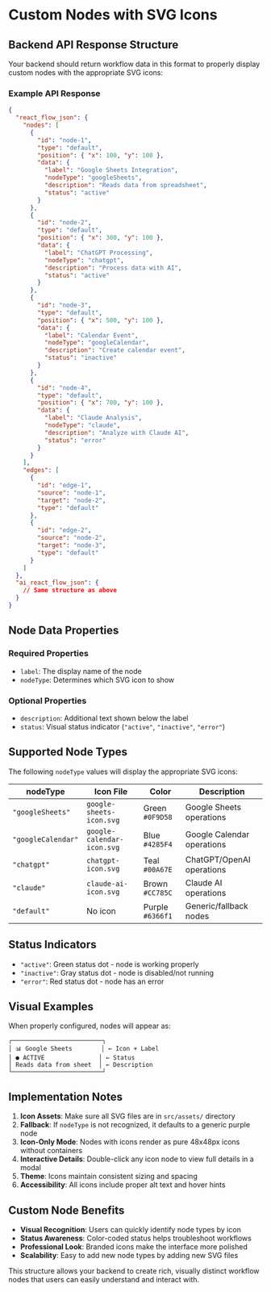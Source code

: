 # Custom Nodes with SVG Icons

## Backend API Response Structure

Your backend should return workflow data in this format to properly display custom nodes with the appropriate SVG icons:

### Example API Response

```json
{
  "react_flow_json": {
    "nodes": [
      {
        "id": "node-1",
        "type": "default",
        "position": { "x": 100, "y": 100 },
        "data": {
          "label": "Google Sheets Integration",
          "nodeType": "googleSheets",
          "description": "Reads data from spreadsheet",
          "status": "active"
        }
      },
      {
        "id": "node-2",
        "type": "default",
        "position": { "x": 300, "y": 100 },
        "data": {
          "label": "ChatGPT Processing",
          "nodeType": "chatgpt",
          "description": "Process data with AI",
          "status": "active"
        }
      },
      {
        "id": "node-3",
        "type": "default",
        "position": { "x": 500, "y": 100 },
        "data": {
          "label": "Calendar Event",
          "nodeType": "googleCalendar",
          "description": "Create calendar event",
          "status": "inactive"
        }
      },
      {
        "id": "node-4",
        "type": "default",
        "position": { "x": 700, "y": 100 },
        "data": {
          "label": "Claude Analysis",
          "nodeType": "claude",
          "description": "Analyze with Claude AI",
          "status": "error"
        }
      }
    ],
    "edges": [
      {
        "id": "edge-1",
        "source": "node-1",
        "target": "node-2",
        "type": "default"
      },
      {
        "id": "edge-2",
        "source": "node-2",
        "target": "node-3",
        "type": "default"
      }
    ]
  },
  "ai_react_flow_json": {
    // Same structure as above
  }
}
```

## Node Data Properties

### Required Properties

- `label`: The display name of the node
- `nodeType`: Determines which SVG icon to show

### Optional Properties

- `description`: Additional text shown below the label
- `status`: Visual status indicator (`"active"`, `"inactive"`, `"error"`)

## Supported Node Types

The following `nodeType` values will display the appropriate SVG icons:

| nodeType           | Icon File                  | Color            | Description                |
| ------------------ | -------------------------- | ---------------- | -------------------------- |
| `"googleSheets"`   | `google-sheets-icon.svg`   | Green `#0F9D58`  | Google Sheets operations   |
| `"googleCalendar"` | `google-calendar-icon.svg` | Blue `#4285F4`   | Google Calendar operations |
| `"chatgpt"`        | `chatgpt-icon.svg`         | Teal `#00A67E`   | ChatGPT/OpenAI operations  |
| `"claude"`         | `claude-ai-icon.svg`       | Brown `#CC785C`  | Claude AI operations       |
| `"default"`        | No icon                    | Purple `#6366f1` | Generic/fallback nodes     |

## Status Indicators

- `"active"`: Green status dot - node is working properly
- `"inactive"`: Gray status dot - node is disabled/not running
- `"error"`: Red status dot - node has an error

## Visual Examples

When properly configured, nodes will appear as:

```
┌─────────────────────────┐
│ 📊 Google Sheets        │ ← Icon + Label
│ ● ACTIVE               │ ← Status
│ Reads data from sheet  │ ← Description
└─────────────────────────┘
```

## Implementation Notes

1. **Icon Assets**: Make sure all SVG files are in `src/assets/` directory
2. **Fallback**: If `nodeType` is not recognized, it defaults to a generic purple node
3. **Icon-Only Mode**: Nodes with icons render as pure 48x48px icons without containers
4. **Interactive Details**: Double-click any icon node to view full details in a modal
5. **Theme**: Icons maintain consistent sizing and spacing
6. **Accessibility**: All icons include proper alt text and hover hints

## Custom Node Benefits

- **Visual Recognition**: Users can quickly identify node types by icon
- **Status Awareness**: Color-coded status helps troubleshoot workflows
- **Professional Look**: Branded icons make the interface more polished
- **Scalability**: Easy to add new node types by adding new SVG files

This structure allows your backend to create rich, visually distinct workflow nodes that users can easily understand and interact with.
